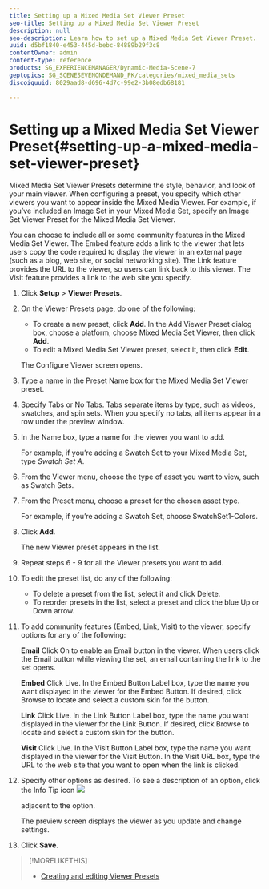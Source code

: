 ```yaml
---
title: Setting up a Mixed Media Set Viewer Preset
seo-title: Setting up a Mixed Media Set Viewer Preset
description: null
seo-description: Learn how to set up a Mixed Media Set Viewer Preset.
uuid: d5bf1840-e453-445d-bebc-84889b29f3c8
contentOwner: admin
content-type: reference
products: SG_EXPERIENCEMANAGER/Dynamic-Media-Scene-7
geptopics: SG_SCENESEVENONDEMAND_PK/categories/mixed_media_sets
discoiquuid: 8029aad8-d696-4d7c-99e2-3b08edb68181

---
```


# Setting up a Mixed Media Set Viewer Preset{#setting-up-a-mixed-media-set-viewer-preset}

Mixed Media Set Viewer Presets determine the style, behavior, and look of your main viewer. When configuring a preset, you specify which other viewers you want to appear inside the Mixed Media Viewer. For example, if you’ve included an Image Set in your Mixed Media Set, specify an Image Set Viewer Preset for the Mixed Media Set Viewer.

You can choose to include all or some community features in the Mixed Media Set Viewer. The Embed feature adds a link to the viewer that lets users copy the code required to display the viewer in an external page (such as a blog, web site, or social networking site). The Link feature provides the URL to the viewer, so users can link back to this viewer. The Visit feature provides a link to the web site you specify.

1. Click **Setup** &gt; **Viewer Presets**.
1. On the Viewer Presets page, do one of the following:

    * To create a new preset, click **Add**. In the Add Viewer Preset dialog box, choose a platform, choose Mixed Media Set Viewer, then click **Add**.
    * To edit a Mixed Media Set Viewer preset, select it, then click **Edit**.

   The Configure Viewer screen opens.

1. Type a name in the Preset Name box for the Mixed Media Set Viewer preset.
1. Specify Tabs or No Tabs. Tabs separate items by type, such as videos, swatches, and spin sets. When you specify no tabs, all items appear in a row under the preview window.
1. In the Name box, type a name for the viewer you want to add.

   For example, if you’re adding a Swatch Set to your Mixed Media Set, type *Swatch Set A*.

1. From the Viewer menu, choose the type of asset you want to view, such as Swatch Sets. 
1. From the Preset menu, choose a preset for the chosen asset type.

   For example, if you’re adding a Swatch Set, choose SwatchSet1-Colors.

1. Click **Add**.

   The new Viewer preset appears in the list.

1. Repeat steps 6 - 9 for all the Viewer presets you want to add.
1. To edit the preset list, do any of the following:

    * To delete a preset from the list, select it and click Delete.
    * To reorder presets in the list, select a preset and click the blue Up or Down arrow.

1. To add community features (Embed, Link, Visit) to the viewer, specify options for any of the following:

   **Email** Click On to enable an Email button in the viewer. When users click the Email button while viewing the set, an email containing the link to the set opens.

   **Embed** Click Live. In the Embed Button Label box, type the name you want displayed in the viewer for the Embed Button. If desired, click Browse to locate and select a custom skin for the button.

   **Link** Click Live. In the Link Button Label box, type the name you want displayed in the viewer for the Link Button. If desired, click Browse to locate and select a custom skin for the button.

   **Visit** Click Live. In the Visit Button Label box, type the name you want displayed in the viewer for the Visit Button. In the Visit URL box, type the URL to the web site that you want to open when the link is clicked.

1. Specify other options as desired. To see a description of an option, click the Info Tip icon  ![](assets/Infotip.png)

   adjacent to the option.

   The preview screen displays the viewer as you update and change settings.

1. Click **Save**.

>[!MORELIKETHIS]
>
>* [Creating and editing Viewer Presets](application-setup.md#adding_and_editing_viewer_presets)
